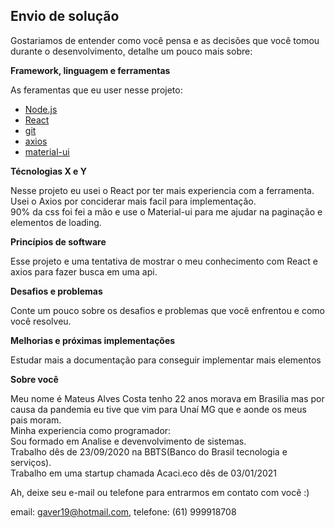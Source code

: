 ## Envio de solução

Gostariamos de entender como você pensa e as decisões que você tomou durante o desenvolvimento, detalhe um pouco mais sobre:

**Framework, linguagem e ferramentas**

As feramentas que eu user nesse projeto:

- [Node.js](https://nodejs.org/en/)
- [React](https://pt-br.reactjs.org/)
- [git](https://git-scm.com/)
- [axios](https://www.npmjs.com/package/axios)
- [material-ui](https://material-ui.com/)

**Técnologias X e Y**

Nesse projeto eu usei o React por ter mais experiencia com a ferramenta.<br/>
Usei o Axios por conciderar mais facil para implementação.<br/>
90% da css foi fei a mão e use o Material-ui para me ajudar na paginação e elementos de loading.<br/>

**Princípios de software**

Esse projeto e uma tentativa de mostrar o meu conhecimento com React e axios para fazer busca em uma api.<br/>

**Desafios e problemas**

Conte um pouco sobre os desafios e problemas que você enfrentou e como você resolveu.

**Melhorias e próximas implementações**

Estudar mais a documentação para conseguir implementar mais elementos

**Sobre você**

Meu nome é Mateus Alves Costa tenho 22 anos morava em Brasilia mas por causa da pandemia eu tive que vim para Unaí MG que e aonde os meus pais moram.<br/>
Minha experiencia como programador: <br/>
Sou formado em Analise e devenvolvimento de sistemas.<br/>
Trabalho dês de 23/09/2020 na BBTS(Banco do Brasil tecnologia e serviços).<br/>
Trabalho em uma startup chamada Acaci.eco dês de 03/01/2021<br/>

Ah, deixe seu e-mail ou telefone para entrarmos em contato com você :)

email: gaver19@hotmail.com, telefone: (61) 999918708
